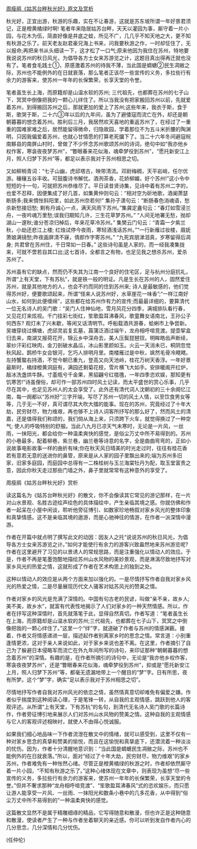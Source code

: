 [周瘦鹃《姑苏台畔秋光好》原文及赏析](https://www.vrrw.net/wx/9148.html)

秋光好，正宜出游，秋游的乐趣，实在不让春游，这就是苏东坡所谓一年好景君须记，正是橙黄橘绿时啊! 笔者年来隐居姑苏台畔，天天以灌园为事，厮守着一片小园，与花木为伍，简直好像是井底之蛙，所见不广，几几乎不知天地之大，更不知有秋游之乐了。前天老友赵君豪兄海上书来，问我要秋游之作，一时却怔住了，无以报命;再把来书从头细读一下，这才松了一口气;原来他因为我住在苏州，特地要我说说苏州的秋日风光，为倡导各方士女来苏游览之计，这题目真出得再迁就也没有了。笔者食毛践土①，原感激着苏州的待我不薄，当此国是蜩螗②民生凋敝之际，苏州也不能例外的在日就衰落，那么笔者正该尽一些宣传的义务，多拉些行有余力的游客来，使苏州一年年的长保繁荣，长享天堂的令誉。

笔者虽生长上海，而原籍却是山温水软的苏州; 三代祖先，也都葬在苏州的七子山下，冥冥中倒像把我的一颗心儿绊住了。所以当我没有把家搬回苏州以前，先就爱着苏州，到得搬回苏州之后，那就更加的爱上了苏州;这些年来，我衣于斯，食于斯，歌哭于斯，二十六③年以后的九年间，虽为了避倭寇而流亡在外，却还是朝朝暮暮的想念着苏州。胜利后三月，我居然欢天喜地的重返苏州了，在经过了一重重的国难家难之后，居然能留得微命，归隐故园，学着那位不为五斗米折腰的陶渊明，只因我偏爱着苏州，也就心甘情愿的打算老死牖下了。当二十六年冬间避寇皖南黟县的南屏山村时，曾做了不少怀念苏州歌颂苏州的诗词，绝句中如“我亦他乡权作客，寒衾夜夜梦苏州”，“瞥眼春来花似海，魂牵梦役到苏州”，“愿托新安江上月，照人归梦下苏州”等，都足以表示我对于苏州相思之切。



又如柳梢青词：“七子山幽，虎邱塔古，映带清流。邓尉梅稠，天平岩峭，任尔优游。穰穰五谷丰收。可鼓腹诗书解忧。酒洌茶香，花娇柳媚，好个苏州!”这小令中短短的十一句，可就把苏州恭维尽了。平日读昔贤诗集，见诗中着有苏州二字的，也爱不忍释，因便集成了好几首，如集黄仲则句云：“相对空为斫地歌，酒阑萧瑟断肠多;我来惆怅斜阳里，如此苏州奈若何!” 集孙子潇句云：“断肠春色消魂语，愁杀新愁接旧愁; 剩有丹诚心一点，满天风雨下苏州。”集龚定盦句云：“春灯如雪浸兰舟，一夜吟魂万里愁;误我归期知几许，三生花草梦苏州。” “人间无地署无愁，抛却湖山一邃秋;谁分苍凉归棹后，年来花草冷苏州。” 集樊云门句云：“青霜一夕紫兰秋，小劫还悲江上楼; 红烛试停今夜雨，寒轻酒浅话苏州。”“一行新雁过妆楼，眉妩萧娘满镜愁;昨夜画屏清不寐，倩郎作字寄苏州。” “九死宾朋涕泪真，岁寒留得后凋身; 共君曾在苏州住，千日常如一日春。” 这些诗句虽是人家的，而一经我凑集拢来，可就不啻若自其口出;这七首诗，全都言之有物，也足见我之想杀苏州，爱杀苏州了。

苏州虽有它的缺点，然而仍不失其为江南一个良好的住宅区，足与杭州分庭抗礼，所谓“上有天堂，下有苏杭”，就是铁一般的明证。凡是生长在苏州的人，固然爱住苏州，就是其他地方的人，也会不约而同的住到苏州来; 诗人是最敏感的，他们觉得苏州好，便要歌颂起来，所谓“怪来人说苏州好，水草崖花一味香”;“一样江南好山水，如何到此便缠绵”，这些都在给苏州作有力的宣传;而最最详细的，要算清代一位无名诗人的吴门歌：“吴门人住神仙地，雪月风花分四季，满城排队看行春，又见花灯来炫视。千门挂彩七街红，笙歌盈耳沸春风，歌童舞女语南北，王孙公子何西东? 观灯未了兴未歇，等闲又话清明节。呼船载酒共游春，蛤蜊市上争尝新。吴塘穿绕过横塘，虎邱灵岩复玄墓，菖蒲泛酒过端午，龙舟相呼喧竞渡。提壶挈盒归去来，南湖又报荷花开，锦云乡中深舟去，美人压鬓琵琶钗。明眸皓齿声断续，翠纱汗彩红映肉，金刀剖破水晶瓜，冰山影里颜如玉。火云一天消未已，桐阴忽觉秋风起，鹊桥牛女会银河，乞巧人排明月里。南楼雁过是中秋，飒然毛骨冷飕飕。左持蟹螯右持酒，不觉今朝已重九，登高又向天池岭，桂花万树天香浮。一年好景最斯时，橘绿橙黄洞庭有，满园还剩菊花枝，雪片横飞大如手。安排暖阁开红炉，敲冰洗盏烘牛酥。寸齑瓶兮千金果，黑貂翩兮红氆氇，一年四季恣欢娱，那知更有饥寒苦!”诗虽俚俗，却可作一部苏州四时风土记读，而太平盛世的赏心乐事，几乎尽在其中，也足见苏州人的太会享受了。此外还有清代词人沈朝初的三十余阕忆江南，每一阕都以“苏州好”三字开端，写尽了苏州一切的风土人情，以至饮食男女等等，几于无一不好，真可谓尽其大吹大擂的能事。现在的苏州，究竟经过了十年大劫，民穷财尽，物力维艰，再也够不上诗人词客所抒写的那么好了，然而风土的清嘉，还是值得我们称颂的，我们倘从海上来，只须跨下火车，就觉得换过了一种空气; 使人的呼吸特别的舒服。当此八九月已凉天气未寒时，无论是一片风，一丝雨，一抹阳光，都会给你一种温柔爽快的感觉，是俗尘万丈中所不易得到的。苏州的小巷最多，配着柳巷，紫兰巷，幽兰巷等诗意的名字，全是曲曲弯弯的，正如小说故事电影故事一样的曲折有味;你在秋天风日晴美的时光走过时，往往有桂花香若有意若无意的送进你的鼻管，原来是从人家的园子里飘出来的;端为苏州多旧家，旧家多庭园，而庭园中总得有一二株桂树与玉兰海棠牡丹为配，取玉堂富贵之意，因此你秋天走过那些门墙之外，鼻子里就常常有这种意外的享受了。

周瘦鹃《姑苏台畔秋光好》赏析

读这篇名为《姑苏台畔秋光好》的散文，你不会像读其它常见的游记那样，在一片对山水景观、名胜古迹绘声绘色的具体描绘中，产生亲临其境之感。你就仿佛和作者一起呆在小屋中闲谈，聆听他旁征博引、如数家珍地畅叙对家乡风光的整体印象和真挚情感。这不是亲临其境的遨游，而是心驰神往的情游，在作者一派深情中漫游。

作者在开篇中就点明了撰写此文的动因：因友人之托“说说苏州的秋日风光，为倡导各方士女来苏游览之计。”如何才能使行有余力的游客兴致盎然地来苏州游览呢? 作者在这里避开了习见的以景诱人的常规思路，而是注重强化以情动人的效应。于是，作者不再是笔墨饱酣地描绘苏州山水风物的美妙景观，而是淋漓尽致地抒写对家乡风光的热爱之情，这就形成了作者在艺术构思上的独到之处。

这种以情动人的效应是从两个方面来加以强化的。一是尽情抒写作者自我对家乡风光的热爱之情，二是尽量展现历代文人骚客对姑苏风光的赞美之情。

作者对家乡的风光是充满了深情的。中国有句古老的民谚，叫做“亲不亲，故乡人;美不美，故乡水”，就富有代表性地揭示了人们对家乡的一种天然情感。所以，作者在抒写这种深情时，首先就落笔于此，显得自然真切。作者写道：“笔者虽生长在上海，而原籍却是山温水软的苏州;三代祖先，也都葬在七子山下，冥冥之中倒像把我的一颗心绊住了。”这里一个“绊”字，就道破了作者与苏州的情感渊薮。接着，作者又将情感递进一层，描述起作者别离家乡时的思念之情。常言道：小别重逢情更浓，这对于亲人来说如此，对于家乡来说也差不离。在这里，作者摘引了自己为了躲避日本侵略军而流亡在外九年间所写的诗句，来印证那种“朝朝暮暮的想念着苏州”的深情。有趣的是，在作者所摘引的诗句中，无论是“我亦他乡权作客，寒衾夜夜梦苏州”，还是“瞥眼春来花似海，魂牵梦役到苏州”，抑或是“愿托新安江上月，照人归梦下苏州”等，都毫无遗漏地带上一个醒目的“梦”字。日有所思，夜有所梦。这个“梦”字，确实“足以表示我对于苏州相思之切”。

尽情地抒写作者自我对苏州风光的依恋之情，虽然情真意切却难免有偏爱之嫌。作者似乎揣度到这种阅读心理，于是笔锋一转，从自我的主观情感，跳跃到他人的客观评述。从所谓“上有天堂，下有苏杭”的名句，到清代无名诗人吴门歌的长篇诗作，作者旁征博引地来展示人们对苏州山水风物的赞美之情。这种自我的主观情感与它人的客观评述相映衬，就使人不由得心悦诚服。

如果我们细心地品味一下作者流泄在散文中的情绪，就可以感受到，这里不仅有一种对家乡思念的真挚和赞美的愉悦，而且在这愉悦和真挚底下，还潜流着一种淡淡的忧伤。因为，作者十分清醒地意识到：“当此国是蜩螗民生凋敝之际，苏州也不能例外的在日就衰落。”所以，面对“经过了十年大劫，民穷财尽，物力维艰”的家乡苏州，作者难免有一种怅然心绪。尽管正是橙黄橘绿的秋游之时，作者却依然厮守着一片小园，“不知有秋游之乐了。”这种心绪体现在文章中，则表现为虽想“尽一些宣传的义务，多拉些行有余力的游客来，使苏州一年年的长保繁荣，长享天堂的令誉。”但并不奢求那种“龙舟相呼喧竞渡”、“笙歌盈耳沸春风”式的恣欢娱乐，而只愿让游人能享受一片风、一丝雨、一抹阳光和数条小巷中的几多花香，从中得到“俗尘万丈中所不易得到的”一种温柔爽快的感觉。

这篇散文显然不是属于精雕细琢的精品，它写得随意和散漫，但也许正是这种随意和散漫，使读者产生了一种与作者坐着聊天的亲近感。你可以听到发自作者内心的几分思念，几分深情和几分忧伤。

(任仲伦)

